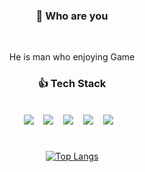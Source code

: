 <div align="center">
<h3>👀 Who are you</h3>
</br>
<p>He is man who enjoying Game</p>

<h3 align="center"><b>👍 Tech Stack</b></h3>
</br>
<img src="https://img.shields.io/badge/Python-3776AB?style=for-the-badge&logo=Python&logoColor=white">&nbsp &nbsp
<img src="https://img.shields.io/badge/C%23-239120?style=for-the-badge&logo=CSharp&logoColor=white">&nbsp &nbsp
<img src="https://img.shields.io/badge/c++-00599C?style=for-the-badge&logo=c%2B%2B&logoColor=white">&nbsp &nbsp
<img src="https://img.shields.io/badge/unity-black?style=for-the-badge&logo=unity&logoColor=white">&nbsp &nbsp
<img src="https://img.shields.io/badge/Unreal-black?style=for-the-badge&logo=unrealengine&logoColor=white">&nbsp &nbsp

#
[![Top Langs](https://github-readme-stats.vercel.app/api/top-langs/?username=Hdongyeop&layout=compact)](https://github.com/Hdongyeop)
